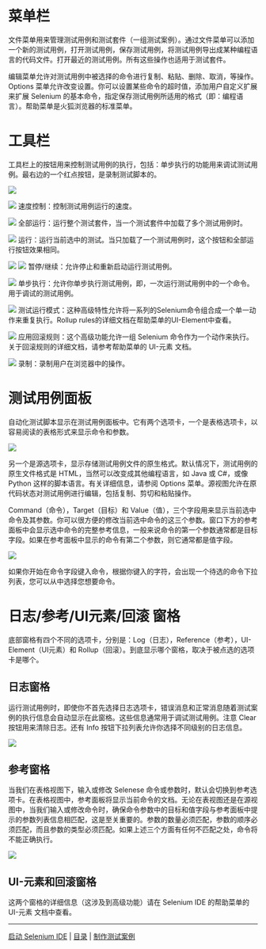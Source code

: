 # 菜单栏

文件菜单用来管理测试用例和测试套件（一组测试案例）。通过文件菜单可以添加一个新的测试用例，打开测试用例，保存测试用例，将测试用例导出成某种编程语言的代码文件。打开最近的测试用例。所有这些操作也适用于测试套件。

编辑菜单允许对测试用例中被选择的命令进行复制、粘贴、删除、取消，等操作。Options 菜单允许改变设置。你可以设置某些命令的超时值，添加用户自定义扩展来扩展 Selenium 的基本命令，指定保存测试用例所适用的格式（即：编程语言）。帮助菜单是火狐浏览器的标准菜单。


# 工具栏

工具栏上的按钮用来控制测试用例的执行，包括：单步执行的功能用来调试测试用例。最右边的一个红点按钮，是录制测试脚本的。

![](images/chapt3_img06_IDE_features.png)

![](images/chapt3_img07_Speed_Control.png)
速度控制：控制测试用例运行的速度。

![](images/chapt3_img08_Run_All.png)
全部运行：运行整个测试套件，当一个测试套件中加载了多个测试用例时。

![](images/chapt3_img09_Run.png)
运行：运行当前选中的测试。当只加载了一个测试用例时，这个按钮和全部运行按钮效果相同。

![](images/chapt3_img10_Pause.png) ![](images/cchapt3_img11_Resume.png)
暂停/继续：允许停止和重新启动运行测试用例。

![](images/chapt3_img12_Step.png)
单步执行：允许你单步执行测试用例，即，一次运行测试用例中的一个命令。用于调试的测试用例。

![](images/chapt3_img13_TestRunner_Mode.png)
测试运行模式：这种高级特性允许将一系列的Selenium命令组合成一个单一动作来重复执行。Rollup rules的详细文档在帮助菜单的UI-Element中查看。

![](images/chapt3_img14_Apply_Rollup_Rules.png)
应用回滚规则：这个高级功能允许一组 Selenium 命令作为一个动作来执行。关于回滚规则的详细文档，请参考帮助菜单的 UI-元素 文档。

![](images/chapt3_img15_Record.png)
录制：录制用户在浏览器中的操作。


# 测试用例面板

自动化测试脚本显示在测试用例面板中。它有两个选项卡，一个是表格选项卡，以容易阅读的表格形式来显示命令和参数。

![](images/chapt3_img16_Table_Format.png)

另一个是源选项卡，显示存储测试用例文件的原生格式。默认情况下，测试用例的原生文件格式是 HTML，当然可以改变成其他编程语言，如 Java 或 C#，或像 Python 这样的脚本语言。有关详细信息，请参阅 Options 菜单。源视图允许在原代码状态对测试用例进行编辑，包括复制、剪切和粘贴操作。

Command（命令），Target（目标）和 Value（值），三个字段用来显示当前选中命令及其参数。你可以很方便的修改当前选中命令的这三个参数。窗口下方的参考面板中会显示选中命令的完整参考信息，一般来说命令的第一个参数通常都是目标字段。如果在参考面板中显示的命令有第二个参数，则它通常都是值字段。

![](images/chapt3_img17_Entry_Fields.png)

如果你开始在命令字段键入命令，根据你键入的字符，会出现一个待选的命令下拉列表，您可以从中选择您想要命令。


# 日志/参考/UI元素/回滚 窗格

底部窗格有四个不同的选项卡，分别是：Log（日志），Reference（参考），UI-Element（UI元素）和 Rollup（回滚）。到底显示哪个窗格，取决于被点选的选项卡是哪个。

## 日志窗格

运行测试用例时，即使你不首先选择日志选项卡，错误消息和正常消息随着测试案例的执行信息会自动显示在此窗格。这些信息通常用于调试测试用例。注意 Clear 按钮用来清除日志。还有 Info 按钮下拉列表允许你选择不同级别的日志信息。

![](images/chapt3_img18_Bottom_Box.png)

## 参考窗格

当我们在表格视图下，输入或修改 Selenese 命令或参数时，默认会切换到参考选项卡。在表格视图中，参考面板将显示当前命令的文档。无论在表视图还是在源视图中，当我们输入或修改命令时，确保命令参数中的目标和值字段与参考面板中提示的参数列表信息相匹配，这是至关重要的。参数的数量必须匹配，参数的顺序必须匹配，而且参数的类型必须匹配。如果上述三个方面有任何不匹配之处，命令将不能正确执行。

![](images/chapt3_img19_Bottom_Box_Ref.png)

## UI-元素和回滚窗格

这两个窗格的详细信息（这涉及到高级功能）请在 Selenium IDE 的帮助菜单的 UI-元素 文档中查看。

---
[启动 Selenium IDE](Open.md) | [目录](README.md) | [制作测试案例](Build.md)
